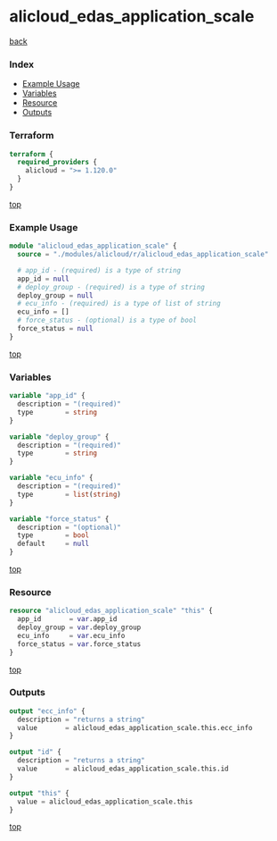 # alicloud_edas_application_scale

[back](../alicloud.md)

### Index

- [Example Usage](#example-usage)
- [Variables](#variables)
- [Resource](#resource)
- [Outputs](#outputs)

### Terraform

```terraform
terraform {
  required_providers {
    alicloud = ">= 1.120.0"
  }
}
```

[top](#index)

### Example Usage

```terraform
module "alicloud_edas_application_scale" {
  source = "./modules/alicloud/r/alicloud_edas_application_scale"

  # app_id - (required) is a type of string
  app_id = null
  # deploy_group - (required) is a type of string
  deploy_group = null
  # ecu_info - (required) is a type of list of string
  ecu_info = []
  # force_status - (optional) is a type of bool
  force_status = null
}
```

[top](#index)

### Variables

```terraform
variable "app_id" {
  description = "(required)"
  type        = string
}

variable "deploy_group" {
  description = "(required)"
  type        = string
}

variable "ecu_info" {
  description = "(required)"
  type        = list(string)
}

variable "force_status" {
  description = "(optional)"
  type        = bool
  default     = null
}
```

[top](#index)

### Resource

```terraform
resource "alicloud_edas_application_scale" "this" {
  app_id       = var.app_id
  deploy_group = var.deploy_group
  ecu_info     = var.ecu_info
  force_status = var.force_status
}
```

[top](#index)

### Outputs

```terraform
output "ecc_info" {
  description = "returns a string"
  value       = alicloud_edas_application_scale.this.ecc_info
}

output "id" {
  description = "returns a string"
  value       = alicloud_edas_application_scale.this.id
}

output "this" {
  value = alicloud_edas_application_scale.this
}
```

[top](#index)